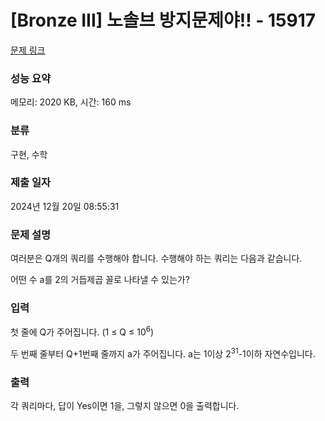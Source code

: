 # [Bronze III] 노솔브 방지문제야!! - 15917 

[문제 링크](https://www.acmicpc.net/problem/15917) 

### 성능 요약

메모리: 2020 KB, 시간: 160 ms

### 분류

구현, 수학

### 제출 일자

2024년 12월 20일 08:55:31

### 문제 설명

<p>여러분은 Q개의 쿼리를 수행해야 합니다. 수행해야 하는 쿼리는 다음과 같습니다.</p>

<p>어떤 수 a를 2의 거듭제곱 꼴로 나타낼 수 있는가?</p>

### 입력 

 <p>첫 줄에 Q가 주어집니다. (1 ≤ Q ≤ 10<sup>6</sup>)</p>

<p>두 번째 줄부터 Q+1번째 줄까지 a가 주어집니다. a는 1이상 2<sup>31</sup>-1이하 자연수입니다.</p>

### 출력 

 <p>각 쿼리마다, 답이 Yes이면 1을, 그렇지 않으면 0을 출력합니다.</p>

